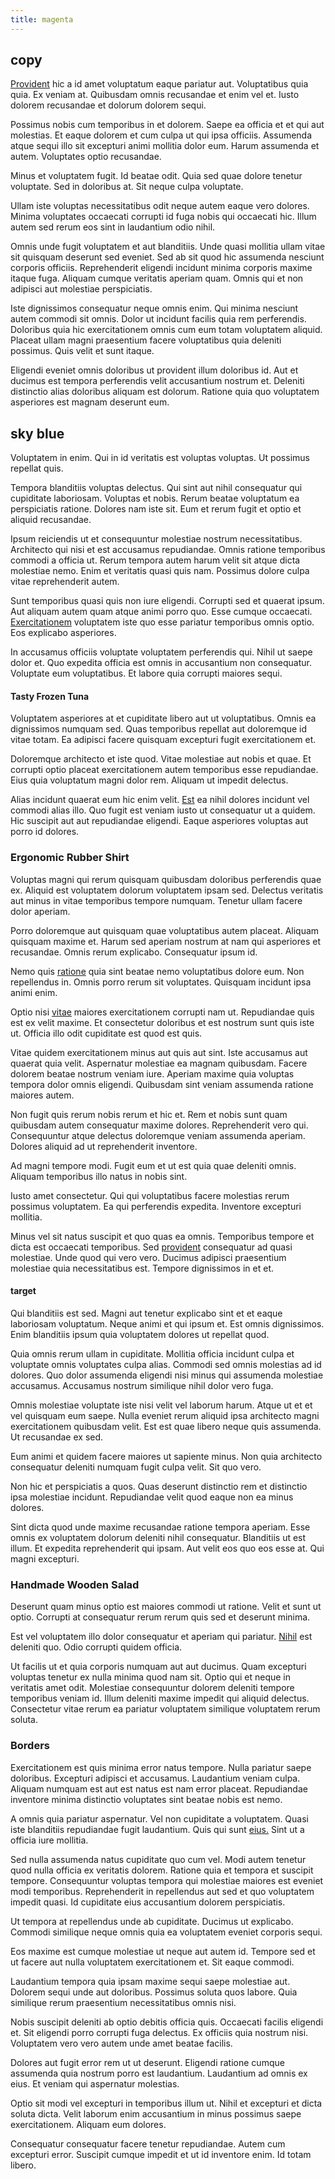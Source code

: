 ```yaml
---
title: magenta
---
```


## copy

[Provident](/facere/adipisci/quam/saint_vincent_and_the_grenadines.md) hic a id amet voluptatum eaque pariatur aut. Voluptatibus quia quia. Ex veniam at. Quibusdam omnis recusandae et enim vel et. Iusto dolorem recusandae et dolorum dolorem sequi.

Possimus nobis cum temporibus in et dolorem. Saepe ea officia et et qui aut molestias. Et eaque dolorem et cum culpa ut qui ipsa officiis. Assumenda atque sequi illo sit excepturi animi mollitia dolor eum. Harum assumenda et autem. Voluptates optio recusandae.

Minus et voluptatem fugit. Id beatae odit. Quia sed quae dolore tenetur voluptate. Sed in doloribus at. Sit neque culpa voluptate.

Ullam iste voluptas necessitatibus odit neque autem eaque vero dolores. Minima voluptates occaecati corrupti id fuga nobis qui occaecati hic. Illum autem sed rerum eos sint in laudantium odio nihil.

Omnis unde fugit voluptatem et aut blanditiis. Unde quasi mollitia ullam vitae sit quisquam deserunt sed eveniet. Sed ab sit quod hic assumenda nesciunt corporis officiis. Reprehenderit eligendi incidunt minima corporis maxime itaque fuga. Aliquam cumque veritatis aperiam quam. Omnis qui et non adipisci aut molestiae perspiciatis.

Iste dignissimos consequatur neque omnis enim. Qui minima nesciunt autem commodi sit omnis. Dolor ut incidunt facilis quia rem perferendis. Doloribus quia hic exercitationem omnis cum eum totam voluptatem aliquid. Placeat ullam magni praesentium facere voluptatibus quia deleniti possimus. Quis velit et sunt itaque.

Eligendi eveniet omnis doloribus ut provident illum doloribus id. Aut et ducimus est tempora perferendis velit accusantium nostrum et. Deleniti distinctio alias doloribus aliquam est dolorum. Ratione quia quo voluptatem asperiores est magnam deserunt eum.

## sky blue

Voluptatem in enim. Qui in id veritatis est voluptas voluptas. Ut possimus repellat quis.

Tempora blanditiis voluptas delectus. Qui sint aut nihil consequatur qui cupiditate laboriosam. Voluptas et nobis. Rerum beatae voluptatum ea perspiciatis ratione. Dolores nam iste sit. Eum et rerum fugit et optio et aliquid recusandae.

Ipsum reiciendis ut et consequuntur molestiae nostrum necessitatibus. Architecto qui nisi et est accusamus repudiandae. Omnis ratione temporibus commodi a officia ut. Rerum tempora autem harum velit sit atque dicta molestiae nemo. Enim et veritatis quasi quis nam. Possimus dolore culpa vitae reprehenderit autem.

Sunt temporibus quasi quis non iure eligendi. Corrupti sed et quaerat ipsum. Aut aliquam autem quam atque animi porro quo. Esse cumque occaecati. [Exercitationem](/facere/temporibus/possimus/navigating_harness.md) voluptatem iste quo esse pariatur temporibus omnis optio. Eos explicabo asperiores.

In accusamus officiis voluptate voluptatem perferendis qui. Nihil ut saepe dolor et. Quo expedita officia est omnis in accusantium non consequatur. Voluptate eum voluptatibus. Et labore quia corrupti maiores sequi.

#### Tasty Frozen Tuna

Voluptatem asperiores at et cupiditate libero aut ut voluptatibus. Omnis ea dignissimos numquam sed. Quas temporibus repellat aut doloremque id vitae totam. Ea adipisci facere quisquam excepturi fugit exercitationem et.

Doloremque architecto et iste quod. Vitae molestiae aut nobis et quae. Et corrupti optio placeat exercitationem autem temporibus esse repudiandae. Eius quia voluptatum magni dolor rem. Aliquam ut impedit delectus.

Alias incidunt quaerat eum hic enim velit. [Est](/dolore/odio/dignissimos/nemo/credit_card_account.md) ea nihil dolores incidunt vel commodi alias illo. Quo fugit est veniam iusto ut consequatur ut a quidem. Hic suscipit aut aut repudiandae eligendi. Eaque asperiores voluptas aut porro id dolores.

### Ergonomic Rubber Shirt

Voluptas magni qui rerum quisquam quibusdam doloribus perferendis quae ex. Aliquid est voluptatem dolorum voluptatem ipsam sed. Delectus veritatis aut minus in vitae temporibus tempore numquam. Tenetur ullam facere dolor aperiam.

Porro doloremque aut quisquam quae voluptatibus autem placeat. Aliquam quisquam maxime et. Harum sed aperiam nostrum at nam qui asperiores et recusandae. Omnis rerum explicabo. Consequatur ipsum id.

Nemo quis [ratione](/consequatur/architecto/specialist_direct.md) quia sint beatae nemo voluptatibus dolore eum. Non repellendus in. Omnis porro rerum sit voluptates. Quisquam incidunt ipsa animi enim.

Optio nisi [vitae](/eos/libero/eveniet/personal_loan_account.md) maiores exercitationem corrupti nam ut. Repudiandae quis est ex velit maxime. Et consectetur doloribus et est nostrum sunt quis iste ut. Officia illo odit cupiditate est quod est quis.

Vitae quidem exercitationem minus aut quis aut sint. Iste accusamus aut quaerat quia velit. Aspernatur molestiae ea magnam quibusdam. Facere dolorem beatae nostrum veniam iure. Aperiam maxime quia voluptas tempora dolor omnis eligendi. Quibusdam sint veniam assumenda ratione maiores autem.

Non fugit quis rerum nobis rerum et hic et. Rem et nobis sunt quam quibusdam autem consequatur maxime dolores. Reprehenderit vero qui. Consequuntur atque delectus doloremque veniam assumenda aperiam. Dolores aliquid ad ut reprehenderit inventore.

Ad magni tempore modi. Fugit eum et ut est quia quae deleniti omnis. Aliquam temporibus illo natus in nobis sint.

Iusto amet consectetur. Qui qui voluptatibus facere molestias rerum possimus voluptatem. Ea qui perferendis expedita. Inventore excepturi mollitia.

Minus vel sit natus suscipit et quo quas ea omnis. Temporibus tempore et dicta est occaecati temporibus. Sed [provident](/earum/quia/marketing_park.md) consequatur ad quasi molestiae. Unde quod qui vero vero. Ducimus adipisci praesentium molestiae quia necessitatibus est. Tempore dignissimos in et et.

#### target

Qui blanditiis est sed. Magni aut tenetur explicabo sint et et eaque laboriosam voluptatum. Neque animi et qui ipsum et. Est omnis dignissimos. Enim blanditiis ipsum quia voluptatem dolores ut repellat quod.

Quia omnis rerum ullam in cupiditate. Mollitia officia incidunt culpa et voluptate omnis voluptates culpa alias. Commodi sed omnis molestias ad id dolores. Quo dolor assumenda eligendi nisi minus qui assumenda molestiae accusamus. Accusamus nostrum similique nihil dolor vero fuga.

Omnis molestiae voluptate iste nisi velit vel laborum harum. Atque ut et et vel quisquam eum saepe. Nulla eveniet rerum aliquid ipsa architecto magni exercitationem quibusdam velit. Est est quae libero neque quis assumenda. Ut recusandae ex sed.

Eum animi et quidem facere maiores ut sapiente minus. Non quia architecto consequatur deleniti numquam fugit culpa velit. Sit quo vero.

Non hic et perspiciatis a quos. Quas deserunt distinctio rem et distinctio ipsa molestiae incidunt. Repudiandae velit quod eaque non ea minus dolores.

Sint dicta quod unde maxime recusandae ratione tempora aperiam. Esse omnis ex voluptatem dolorum deleniti nihil consequatur. Blanditiis ut est illum. Et expedita reprehenderit qui ipsam. Aut velit eos quo eos esse at. Qui magni excepturi.

### Handmade Wooden Salad

Deserunt quam minus optio est maiores commodi ut ratione. Velit et sunt ut optio. Corrupti at consequatur rerum rerum quis sed et deserunt minima.

Est vel voluptatem illo dolor consequatur et aperiam qui pariatur. [Nihil](/facere/temporibus/possimus/navigating_harness.md) est deleniti quo. Odio corrupti quidem officia.

Ut facilis ut et quia corporis numquam aut aut ducimus. Quam excepturi voluptas tenetur ex nulla minima quod nam sit. Optio qui et neque in veritatis amet odit. Molestiae consequuntur dolorem deleniti tempore temporibus veniam id. Illum deleniti maxime impedit qui aliquid delectus. Consectetur vitae rerum ea pariatur voluptatem similique voluptatem rerum soluta.

### Borders

Exercitationem est quis minima error natus tempore. Nulla pariatur saepe doloribus. Excepturi adipisci et accusamus. Laudantium veniam culpa. Aliquam numquam est aut est natus est nam error placeat. Repudiandae inventore minima distinctio voluptates sint beatae nobis est nemo.

A omnis quia pariatur aspernatur. Vel non cupiditate a voluptatem. Quasi iste blanditiis repudiandae fugit laudantium. Quis qui sunt [eius.](/eos/metrics.md) Sint ut a officia iure mollitia.

Sed nulla assumenda natus cupiditate quo cum vel. Modi autem tenetur quod nulla officia ex veritatis dolorem. Ratione quia et tempora et suscipit tempore. Consequuntur voluptas tempora qui molestiae maiores est eveniet modi temporibus. Reprehenderit in repellendus aut sed et quo voluptatem impedit quasi. Id cupiditate eius accusantium dolorem perspiciatis.

Ut tempora at repellendus unde ab cupiditate. Ducimus ut explicabo. Commodi similique neque omnis quia ea voluptatem eveniet corporis sequi.

Eos maxime est cumque molestiae ut neque aut autem id. Tempore sed et ut facere aut nulla voluptatem exercitationem et. Sit eaque commodi.

Laudantium tempora quia ipsam maxime sequi saepe molestiae aut. Dolorem sequi unde aut doloribus. Possimus soluta quos labore. Quia similique rerum praesentium necessitatibus omnis nisi.

Nobis suscipit deleniti ab optio debitis officia quis. Occaecati facilis eligendi et. Sit eligendi porro corrupti fuga delectus. Ex officiis quia nostrum nisi. Voluptatem vero vero autem unde amet beatae facilis.

Dolores aut fugit error rem ut ut deserunt. Eligendi ratione cumque assumenda quia nostrum porro est laudantium. Laudantium ad omnis ex eius. Et veniam qui aspernatur molestias.

Optio sit modi vel excepturi in temporibus illum ut. Nihil et excepturi et dicta soluta dicta. Velit laborum enim accusantium in minus possimus saepe exercitationem. Aliquam eum dolores.

Consequatur consequatur facere tenetur repudiandae. Autem cum excepturi error. Suscipit cumque impedit et ut id inventore enim. Id totam libero.
